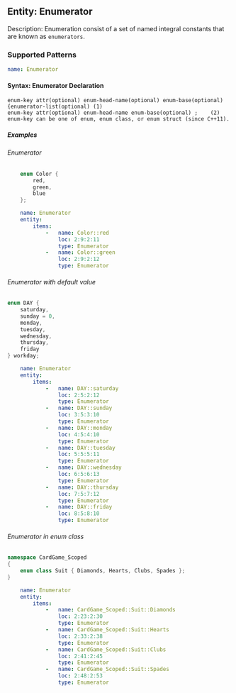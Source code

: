 ## Entity:  Enumerator

Description: Enumeration consist of a set of named integral constants that are known as `enumerators`.

### Supported Patterns

```yaml
name: Enumerator 
```
#### Syntax: Enumerator Declaration

```text
enum-key attr(optional) enum-head-name(optional) enum-base(optional) {enumerator-list(optional)	(1)	
enum-key attr(optional) enum-head-name enum-base(optional) ;	(2)	
enum-key can be one of enum, enum class, or enum struct (since C++11).
```

##### Examples

###### Enumerator

```cpp
    enum Color { 
        red, 
        green, 
        blue 
    };
```

```yaml
    name: Enumerator
    entity:
        items:
            -   name: Color::red
                loc: 2:9:2:11
                type: Enumerator
            -   name: Color::green
                loc: 2:9:2:12
                type: Enumerator
```


###### Enumerator with default value

```cpp
enum DAY {
    saturday,
    sunday = 0,
    monday,
    tuesday,
    wednesday, 
    thursday,
    friday
} workday;
```

```yaml
    name: Enumerator
    entity:
        items:
            -   name: DAY::saturday
                loc: 2:5:2:12
                type: Enumerator
            -   name: DAY::sunday
                loc: 3:5:3:10
                type: Enumerator
            -   name: DAY::monday
                loc: 4:5:4:10
                type: Enumerator
            -   name: DAY::tuesday
                loc: 5:5:5:11
                type: Enumerator
            -   name: DAY::wednesday
                loc: 6:5:6:13
                type: Enumerator
            -   name: DAY::thursday
                loc: 7:5:7:12
                type: Enumerator
            -   name: DAY::friday
                loc: 8:5:8:10
                type: Enumerator
```


###### Enumerator in enum class

```cpp
namespace CardGame_Scoped
{
    enum class Suit { Diamonds, Hearts, Clubs, Spades };
}
```

```yaml
    name: Enumerator
    entity:
        items:
            -   name: CardGame_Scoped::Suit::Diamonds
                loc: 2:23:2:30
                type: Enumerator
            -   name: CardGame_Scoped::Suit::Hearts
                loc: 2:33:2:38
                type: Enumerator
            -   name: CardGame_Scoped::Suit::Clubs
                loc: 2:41:2:45
                type: Enumerator
            -   name: CardGame_Scoped::Suit::Spades
                loc: 2:48:2:53
                type: Enumerator
```